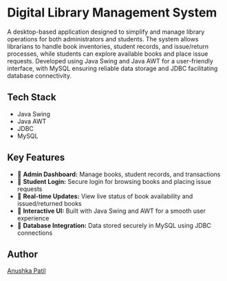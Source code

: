 # Digital Library Management System

A desktop-based application designed to simplify and manage library operations for both administrators and students. The system allows librarians to handle book inventories, student records, and issue/return processes, while students can explore available books and place issue requests. Developed using Java Swing and Java AWT for a user-friendly interface, with MySQL ensuring reliable data storage and JDBC facilitating database connectivity.

## Tech Stack

- Java Swing
- Java AWT
- JDBC
- MySQL

## Key Features

- 🔹 **Admin Dashboard:** Manage books, student records, and transactions
- 🔹 **Student Login:** Secure login for browsing books and placing issue requests
- 🔹 **Real-time Updates:** View live status of book availability and issued/returned books
- 🔹 **Interactive UI:** Built with Java Swing and AWT for a smooth user experience
- 🔹 **Database Integration:** Data stored securely in MySQL using JDBC connections


## Author

[Anushka Patil](https://github.com/your-github-anushkaa2704)
